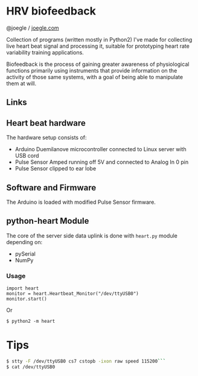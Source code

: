 # HRV biofeedback
@joegle / [joegle.com](http://joegle.com)

Collection of programs (written mostly in Python2) I've made for collecting live heart beat signal and processing it, suitable for prototyping heart rate 
variability training applications.

Biofeedback is the process of gaining greater awareness of physiological functions primarily using instruments that provide information on the activity of those same systems, with a goal of being able to manipulate them at will.

## Links


## Heart beat hardware
The hardware setup consists of:

* Arduino Duemilanove microcontroller connected to Linux server with USB cord
* Pulse Sensor Amped running off 5V and connected to Analog In 0 pin
* Pulse Sensor clipped to ear lobe

## Software and Firmware
The Arduino is loaded with modified Pulse Sensor firmware.


## python-heart Module
The core of the server side data uplink is done with `heart.py` module depending on:

* pySerial
* NumPy

### Usage
```
import heart
monitor = heart.Heartbeat_Monitor("/dev/ttyUSB0")
monitor.start()
```

Or

```
$ python2 -m heart
```


# Tips
```sh
$ stty -F /dev/ttyUSB0 cs7 cstopb -ixon raw speed 115200```
$ cat /dev/ttyUSB0
```
